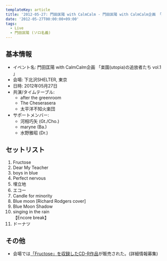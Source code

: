 ```yaml
---
templateKey: article
title: '2012-05-27: 門田匡陽 with CalmCalm - 門田匡陽 with CalmCalm企画 「楽園(utopia)の追放者たち vol.1 」 at 下北沢SHELTER'
date: '2012-05-27T00:00:00+09:00'
tags:
  - Live
  - 門田匡陽 (ソロ名義)
---
```

## 基本情報

* イベント名: 門田匡陽 with CalmCalm企画 「楽園(utopia)の追放者たち vol.1 」
* 会場: 下北沢SHELTER, 東京
* 日時: 2012年05月27日
* 共演/タイムテーブル:
  * after the greenroom
  * The Cheserasera
  * 太平洋不知火楽団
* サポートメンバー:
  * 河相巧矢 (Gt./Cho.)
  * maryne (Ba.)
  * 水野雅昭 (Dr.)

## セットリスト

1. Fructose
1. Dear My Teacher
1. boys in blue
1. Perfect nervous
1. 埋立地
1. エコー
1. Candle for minority 
1. Blue moon [Richard Rodgers cover]
1. Blue Moon Shadow
1. singing in the rain<br>
   【Encore break】
1. ドーナツ

## その他

* 会場では[「Fructose」を収録したCD-R作品](/articles/2012-05-27-000001)が販売された。(詳細情報募集)
